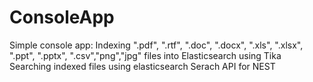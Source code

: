 # ConsoleApp
Simple console app: 
Indexing ".pdf", ".rtf", ".doc", ".docx", ".xls", ".xlsx", ".ppt", ".pptx", ".csv","png","jpg" files into Elasticsearch using Tika
Searching indexed files using elasticsearch Serach API for NEST
